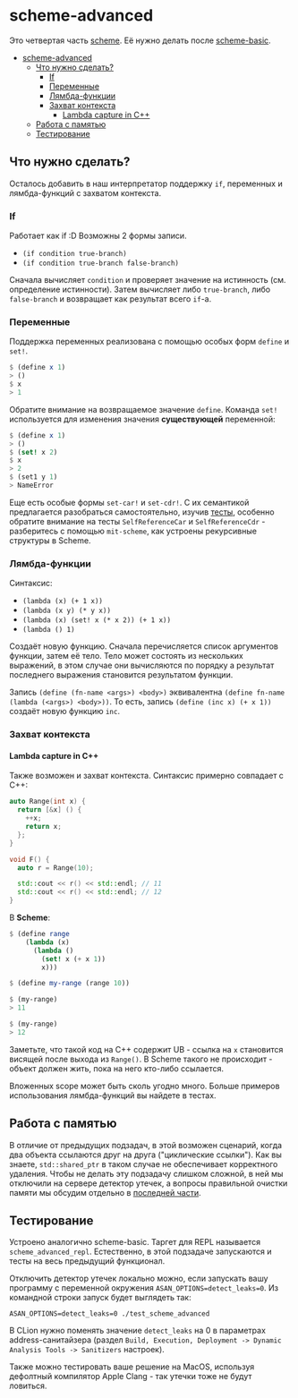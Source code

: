 # scheme-advanced

Это четвертая часть [scheme](../../scheme). Её нужно делать после [scheme-basic](../basic).

- [scheme-advanced](#scheme-advanced)
  - [Что нужно сделать?](#что-нужно-сделать)
    - [If](#if)
    - [Переменные](#переменные)
    - [Лямбда-функции](#лямбда-функции)
    - [Захват контекста](#захват-контекста)
      - [Lambda capture in C++](#lambda-capture-in-c)
  - [Работа с памятью](#работа-с-памятью)
  - [Тестирование](#тестирование)

## Что нужно сделать?

Осталось добавить в наш интерпретатор поддержку `if`, переменных и лямбда-функций с захватом контекста.

### If

Работает как if :D Возможны 2 формы записи.

* `(if condition true-branch)`
* `(if condition true-branch false-branch)`

Сначала вычисляет `condition` и проверяет значение на истинность (см. определение истинности). Затем вычисляет либо `true-branch`, либо `false-branch` и возвращает как результат всего `if`-а.

### Переменные

Поддержка переменных реализована с помощью особых форм `define` и `set!`.

```scheme
$ (define x 1)
> ()
$ x
> 1
```

Обратите внимание на возвращаемое значение `define`. Команда `set!` используется для изменения значения **существующей**
переменной:

```scheme
$ (define x 1)
> ()
$ (set! x 2)
$ x
> 2
$ (set1 y 1)
> NameError
```

Еще есть особые формы `set-car!` и `set-cdr!`. C их семантикой предлагается разобраться самостоятельно, изучив [тесты](./test_pair_mut.cpp), особенно обратите внимание на тесты `SelfReferenceCar` и `SelfReferenceCdr` - разберитесь с помощью `mit-scheme`, как устроены рекурсивные структуры в Scheme.

### Лямбда-функции

Синтаксис:

* `(lambda (x) (+ 1 x))`
* `(lambda (x y) (* y x))`
* `(lambda (x) (set! x (* x 2)) (+ 1 x))`
* `(lambda () 1)`

Создаёт новую функцию. Сначала перечисляется список аргументов функции, затем её тело. Тело может состоять из нескольких выражений, в этом случае они вычисляются по порядку а результат последнего выражения становится результатом функции.

Запись `(define (fn-name <args>) <body>)` эквивалентна `(define fn-name (lambda (<args>) <body>))`. То есть, запись `(define (inc x) (+ x 1))` создаёт новую функцию `inc`.

### Захват контекста

#### Lambda capture in C++

Также возможен и захват контекста. Синтаксис примерно совпадает с C++:

```c++
auto Range(int x) {
  return [&x] () {
    ++x;
    return x;
  };
}

void F() {
  auto r = Range(10);

  std::cout << r() << std::endl; // 11
  std::cout << r() << std::endl; // 12
}
```

В **Scheme**:

```scheme
$ (define range
    (lambda (x)
      (lambda ()
        (set! x (+ x 1))
        x)))

$ (define my-range (range 10))

$ (my-range)
> 11

$ (my-range)
> 12
```

Заметьте, что такой код на С++ содержит UB - ссылка на `x` становится висящей после выхода из `Range()`. В Scheme такого не происходит - объект должен жить, пока на него кто-либо ссылается.

Вложенных scope может быть сколь угодно много. Больше примеров использования лямбда-функций вы найдете в тестах.

## Работа с памятью

В отличие от предыдущих подзадач, в этой возможен сценарий, когда два объекта ссылаются друг на друга ("циклические ссылки"). Как вы знаете, `std::shared_ptr` в таком случае не обеспечивает корректного удаления. Чтобы не делать эту подзадачу слишком сложной, в ней мы отключили на сервере детектор утечек, а вопросы правильной очистки памяти мы обсудим отдельно в [последней части](../tidy).

## Тестирование

Устроено аналогично scheme-basic. Таргет для REPL называется `scheme_advanced_repl`. Естественно, в этой подзадаче запускаются и тесты на весь предыдущий функционал.

Отключить детектор утечек локально можно, если запускать вашу программу с переменной окружения `ASAN_OPTIONS=detect_leaks=0`. Из командной строки запуск будет выглядеть так:
```
ASAN_OPTIONS=detect_leaks=0 ./test_scheme_advanced
```
В CLion нужно поменять значение `detect_leaks` на 0 в параметрах address-санитайзера (раздел `Build, Execution, Deployment -> Dynamic Analysis Tools -> Sanitizers` настроек).

Также можно тестировать ваше решение на MacOS, используя дефолтный компилятор Apple Clang - так утечки тоже не будут ловиться.
